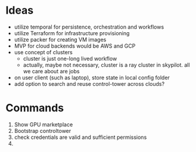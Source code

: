 # Ideas
- utilize temporal for persistence, orchestration and workflows
- utilize Terraform for infrastructure provisioning
- utilize packer for creating VM images
- MVP for cloud backends would be AWS and GCP
- use concept of clusters
  - cluster is just one-long lived workflow
  - actually, maybe not necessary, cluster is a ray cluster in skypilot. all we care about are jobs
- on user client (such as laptop), store state in local config folder
- add option to search and reuse control-tower across clouds?

# Commands
1. Show GPU marketplace
2. Bootstrap controltower
3. check credentials are valid and sufficient permissions
4. 